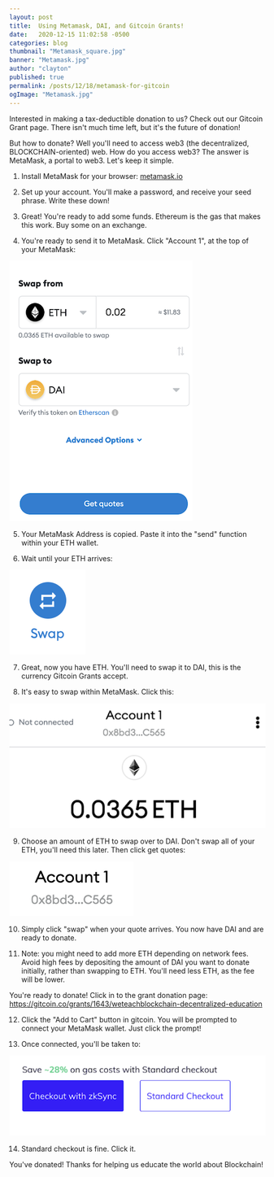 ```yaml
---
layout: post
title:  Using Metamask, DAI, and Gitcoin Grants!
date:   2020-12-15 11:02:58 -0500
categories: blog
thumbnail: "Metamask_square.jpg"  
banner: "Metamask.jpg"
author: "clayton" 
published: true
permalink: /posts/12/18/metamask-for-gitcoin
ogImage: "Metamask.jpg"
---
```

Interested in making a tax-deductible donation to us? Check out our Gitcoin Grant page. There isn't much time left, but it's the future of donation! 

But how to donate? Well you'll need to access web3 (the decentralized, BLOCKCHAIN-oriented) web. How do you access web3? The answer is MetaMask, a portal to web3. Let's keep it simple.

1. Install MetaMask for your browser: <a href="https://metamask.io/download.html" target="_blank">metamask.io</a>

2. Set up your account. You'll make a password, and receive your seed phrase. Write these down!

3. Great! You're ready to add some funds. Ethereum is the gas that makes this work. Buy some on an exchange.

4. You're ready to send it to MetaMask. Click "Account 1", at the top of your MetaMask:
<img alt="MetaMaskTutorialTooltip" src="/assets/img/mm1.png">

5. Your MetaMask Address is copied. Paste it into the "send" function within your ETH wallet.

6. Wait until your ETH arrives:
<img alt="MetaMaskTutorialTooltip" src="/assets/img/mm2.png">

7. Great, now you have ETH. You'll need to swap it to DAI, this is the currency Gitcoin Grants accept.

8. It's easy to swap within MetaMask. Click this:
<img alt="MetaMaskTutorialTooltip" src="/assets/img/mm3.png">

9. Choose an amount of ETH to swap over to DAI. Don't swap all of your ETH, you'll need this later. Then click get quotes:
<img alt="MetaMaskTutorialTooltip" src="/assets/img/mm4.png">

10. Simply click "swap" when your quote arrives. You now have DAI and are ready to donate.

11. Note: you might need to add more ETH depending on network fees. Avoid high fees by depositing the amount of DAI you want to donate initially, rather than swapping to ETH. You'll need less ETH, as the fee will be lower.

You're ready to donate! Click in to the grant donation page: https://gitcoin.co/grants/1643/weteachblockchain-decentralized-education

12. Click the "Add to Cart" button in gitcoin. You will be prompted to connect your MetaMask wallet. Just click the prompt!

13. Once connected, you'll be taken to:
<img alt="MetaMaskTutorialTooltip" src="/assets/img/mm5.png">

14. Standard checkout is fine. Click it.

You've donated! Thanks for helping us educate the world about Blockchain!
